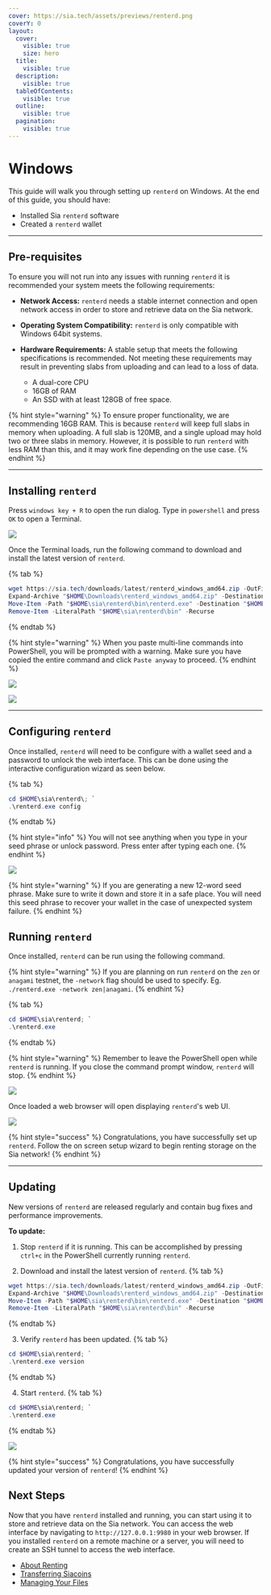 ```yaml
---
cover: https://sia.tech/assets/previews/renterd.png
coverY: 0
layout:
  cover:
    visible: true
    size: hero
  title:
    visible: true
  description:
    visible: true
  tableOfContents:
    visible: true
  outline:
    visible: true
  pagination:
    visible: true
---
```


# Windows

This guide will walk you through setting up `renterd` on Windows. At the end of this guide, you should have:

* Installed Sia `renterd` software
* Created a `renterd` wallet

---

## Pre-requisites

To ensure you will not run into any issues with running `renterd` it is recommended your system meets the following requirements:

* **Network Access:**
  `renterd` needs a stable internet connection and open network access in order to store and retrieve data on the Sia network.

* **Operating System Compatibility:**
  `renterd` is only compatible with Windows 64bit systems.

* **Hardware Requirements:**
  A stable setup that meets the following specifications is recommended. Not meeting these requirements may result in preventing slabs from uploading and can lead to a loss of data.

  - A dual-core CPU
  - 16GB of RAM
  - An SSD with at least 128GB of free space.

{% hint style="warning" %}
To ensure proper functionality, we are recommending 16GB RAM. This is because `renterd` will keep full slabs in memory when uploading. A full slab is 120MB, and a single upload may hold two or three slabs in memory. However, it is possible to run `renterd` with less RAM than this, and it may work fine depending on the use case.
{% endhint %}

---

## Installing `renterd`

Press `windows key + R` to open the run dialog. Type in `powershell` and press `OK` to open a Terminal.

![](../../.gitbook/assets/renterd-install-screenshots/windows/00-renterd-run-powershell.png)

Once the Terminal loads, run the following command to download and install the latest version of `renterd`.

{% tab %}
```powershell
wget https://sia.tech/downloads/latest/renterd_windows_amd64.zip -OutFile "$HOME\Downloads\renterd_windows_amd64.zip"; `
Expand-Archive "$HOME\Downloads\renterd_windows_amd64.zip" -DestinationPath "$HOME\sia\renterd"; `
Move-Item -Path "$HOME\sia\renterd\bin\renterd.exe" -Destination "$HOME\sia\renterd\renterd.exe" -Force; `
Remove-Item -LiteralPath "$HOME\sia\renterd\bin" -Recurse
```
{% endtab %}

{% hint style="warning" %}
When you paste multi-line commands into PowerShell, you will be prompted with a warning. Make sure you have copied the entire command and click `Paste anyway` to proceed.
{% endhint %}

![](../../.gitbook/assets/renterd-install-screenshots/windows/01-renterd-multiline-warn.png)

![](../../.gitbook/assets/renterd-install-screenshots/windows/02-renterd-download-and-install.png)

---

## Configuring `renterd`

Once installed, `renterd` will need to be configure with a wallet seed and a password to unlock the web interface. This can be done using the interactive configuration wizard as seen below.

{% tab %}
```powershell
cd $HOME\sia\renterd\; `
.\renterd.exe config
```
{% endtab %}

{% hint style="info" %}
You will not see anything when you type in your seed phrase or unlock password. Press enter after typing each one.
{% endhint %}

![](../../.gitbook/assets/renterd-install-screenshots/windows/03-renterd-config.png)

{% hint style="warning" %}
If you are generating a new 12-word seed phrase. Make sure to write it down and store it in a safe place. You will need this seed phrase to recover your wallet in the case of unexpected system failure.
{% endhint %}


## Running `renterd`

Once installed, `renterd` can be run using the following command.

{% hint style="warning" %}
If you are planning on run `renterd` on the `zen` or `anagami` testnet, the `-network` flag should be used to specify. Eg. `./renterd.exe -network zen|anagami`.
{% endhint %}

{% tab %}
```powershell
cd $HOME\sia\renterd; `
.\renterd.exe
```
{% endtab %}

{% hint style="warning" %}
Remember to leave the PowerShell open while `renterd` is running. If you close the command prompt window, `renterd` will stop.
{% endhint %}

![](../../.gitbook/assets/renterd-install-screenshots/windows/04-renterd-running.png)

Once loaded a web browser will open displaying `renterd`'s web UI.

![](../../.gitbook/assets/renterd-install-screenshots/renterd-success.png)

{% hint style="success" %}
Congratulations, you have successfully set up `renterd`. Follow the on screen setup wizard to begin renting storage on the Sia network!
{% endhint %}

---

## Updating

New versions of `renterd` are released regularly and contain bug fixes and performance improvements.

**To update:**

1. Stop `renterd` if it is running. This can be accomplished by pressing `ctrl+c` in the PowerShell currently running `renterd`.

2. Download and install the latest version of `renterd`.
{% tab %}
```powershell
wget https://sia.tech/downloads/latest/renterd_windows_amd64.zip -OutFile "$HOME\Downloads\renterd_windows_amd64.zip"; `
Expand-Archive "$HOME\Downloads\renterd_windows_amd64.zip" -DestinationPath "$HOME\sia\renterd"; `
Move-Item -Path "$HOME\sia\renterd\bin\renterd.exe" -Destination "$HOME\sia\renterd\renterd.exe" -Force; `
Remove-Item -LiteralPath "$HOME\sia\renterd\bin" -Recurse
```
{% endtab %}

3. Verify `renterd` has been updated.
{% tab %}
```powershell
cd $HOME\sia\renterd; `
.\renterd.exe version
```
{% endtab %}

4. Start `renterd`.
{% tab %}
```powershell
cd $HOME\sia\renterd; `
.\renterd.exe
```
{% endtab %}

![](../../.gitbook/assets/renterd-install-screenshots/windows/04-renterd-running.png)

{% hint style="success" %}
Congratulations, you have successfully updated your version of `renterd`!
{% endhint %}

## Next Steps

Now that you have `renterd` installed and running, you can start using it to store and retrieve data on the Sia network. You can access the web interface by navigating to `http://127.0.0.1:9980` in your web browser. If you installed `renterd` on a remote machine or a server, you will need to create an SSH tunnel to access the web interface.

- [About Renting](../../about-renting.md)
- [Transferring Siacoins](../../transferring-siacoins.md)
- [Managing Your Files](../../renting-storage/managing-your-files.md)
